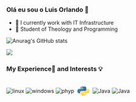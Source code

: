 ### Olá eu sou o Luis Orlando 👋

- 🔭 I currently work with IT Infrastructure
- 🌱 Student of Theology and Programming

 ![Anurag's GitHub stats](https://github-readme-stats.vercel.app/api?username=lopcarv&theme=aura&show_icons=true)

<a href="https://www.linkedin.com/in/luisorlando/" target="_blank"><img src="https://img.shields.io/badge/-LinkedIn-%230077B5?style=for-the-badge&logo=linkedin&logoColor=white" target="_blank"></a> 

### My Experience🔎 and Interests 💡
</div>
<div style="display: inline_block"><br>
<img align="center" alt="linux" height="30" width="40" src="https://cdn3.iconfinder.com/data/icons/logos-brands-3/24/logo_brand_brands_logos_linux-512.png">
<img align="center" alt="windows" height="30" width="40" src="https://cdn4.iconfinder.com/data/icons/social-media-2070/140/_windows-512.png">
<img align="center" alt="phyp" height="30" width="40" src="https://cdn2.iconfinder.com/data/icons/technology-devices-12/512/Php_code_file_php-256.png">
<img align="center" alt="Python" height="30" width="40" src="https://raw.githubusercontent.com/devicons/devicon/master/icons/python/python-original.svg">
<img align="center" alt="Java" height="30" width="40" src="https://cdn3.iconfinder.com/data/icons/logos-and-brands-adobe/512/181_Java-64.png">
<img align="center" alt="Java" height="30" width="40" src="https://www.iconfinder.com/icons/2282834/coding_database_development_mysql_web_icon">
</div>
